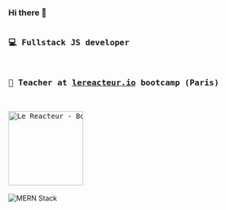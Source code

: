 ### Hi there 👋

<pre><h3>💻 Fullstack JS developer</h3>
<h3>🏫 Teacher at <a href="https://www.lereacteur.io/">lereacteur.io</a> bootcamp (Paris)</h3>
 
<img
  width="150"
  alt="Le Reacteur - Bootcamp Paris"
  src="https://res.cloudinary.com/brice/image/upload/v1594389013/logo-le-reacteur-2.png">  
</pre>

<img
 alt="MERN Stack"
 src="https://res.cloudinary.com/brice/image/upload/v1594384710/mern.jpg">
 

